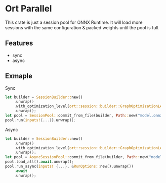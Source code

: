 # Ort Parallel
This crate is just a session pool for ONNX Runtime.
It will load more sessions with the same configuration & packed weights until the pool is full.

## Features
- sync
- async

## Exmaple
Sync
```rs
let builder = SessionBuilder::new()
    .unwrap()
    .with_optimization_level(ort::session::builder::GraphOptimizationLevel::Level3)
    .unwrap();
let pool = SessionPool::commit_from_file(builder, Path::new("model.onnx"), 10).unwrap();
pool.run(inputs!{...}).unwrap();
```

Async
```rs
let builder = SessionBuilder::new()
    .unwrap()
    .with_optimization_level(ort::session::builder::GraphOptimizationLevel::Level3)
    .unwrap();
let pool = AsyncSessionPool::commit_from_file(builder, Path::new("model.onnx"), 10).unwrap();
pool.load_all().await.unwrap();
pool.run_async(inputs! {...}, &RunOptions::new().unwrap())
    .await
    .unwrap();
```
